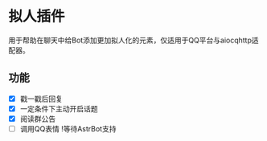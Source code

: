 # 拟人插件

用于帮助在聊天中给Bot添加更加拟人化的元素，仅适用于QQ平台与aiocqhttp适配器。

## 功能

- [x] 戳一戳后回复
- [x] 一定条件下主动开启话题
- [x] 阅读群公告 
- [ ] 调用QQ表情 !等待AstrBot支持